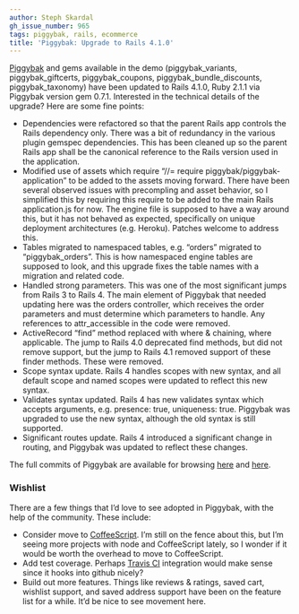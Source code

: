 ```yaml
---
author: Steph Skardal
gh_issue_number: 965
tags: piggybak, rails, ecommerce
title: 'Piggybak: Upgrade to Rails 4.1.0'
---
```


[Piggybak](https://github.com/piggybak/piggybak) and gems available in the demo (piggybak_variants, piggybak_giftcerts, piggybak_coupons, piggybak_bundle_discounts, piggybak_taxonomy) have been updated to Rails 4.1.0, Ruby 2.1.1 via Piggybak version gem 0.7.1. Interested in the technical details of the upgrade? Here are some fine points:

- Dependencies were refactored so that the parent Rails app controls the Rails dependency only. There was a bit of redundancy in the various plugin gemspec dependencies. This has been cleaned up so the parent Rails app shall be the canonical reference to the Rails version used in the application.
- Modified use of assets which require “//= require piggybak/piggybak-application” to be added to the assets moving forward. There have been several observed issues with precompling and asset behavior, so I simplified this by requiring this require to be added to the main Rails application.js for now. The engine file is supposed to have a way around this, but it has not behaved as expected, specifically on unique deployment architectures (e.g. Heroku). Patches welcome to address this.
- Tables migrated to namespaced tables, e.g. “orders” migrated to “piggybak_orders”. This is how namespaced engine tables are supposed to look, and this upgrade fixes the table names with a migration and related code.
- Handled strong parameters. This was one of the most significant jumps from Rails 3 to Rails 4. The main element of Piggybak that needed updating here was the orders controller, which receives the order parameters and must determine which parameters to handle. Any references to attr_accessible in the code were removed.
- ActiveRecord “find” method replaced with where & chaining, where applicable. The jump to Rails 4.0 deprecated find methods, but did not remove support, but the jump to Rails 4.1 removed support of these finder methods. These were removed.
- Scope syntax update. Rails 4 handles scopes with new syntax, and all default scope and named scopes were updated to reflect this new syntax.
- Validates syntax updated. Rails 4 has new validates syntax which accepts arguments, e.g. presence: true, uniqueness: true. Piggybak was upgraded to use the new syntax, although the old syntax is still supported.
- Significant routes update. Rails 4 introduced a significant change in routing, and Piggybak was updated to reflect these changes.

The full commits of Piggybak are available for browsing [here](https://github.com/piggybak/piggybak/commit/ef4a33ba199c27e18e39434c7cd9aec659c2081f) and [here](https://github.com/piggybak/piggybak/commit/9174688a0f96cedb1b8707b54898a8b5fdbb9393).

### Wishlist

There are a few things that I’d love to see adopted in Piggybak, with the help of the community. These include:

- Consider move to [CoffeeScript](http://coffeescript.org/). I’m still on the fence about this, but I’m seeing more projects with node and CoffeeScript lately, so I wonder if it would be worth the overhead to move to CoffeeScript.
- Add test coverage. Perhaps [Travis CI](https://travis-ci.org/) integration would make sense since it hooks into github nicely?
- Build out more features. Things like reviews & ratings, saved cart, wishlist support, and saved address support have been on the feature list for a while. It’d be nice to see movement here.
